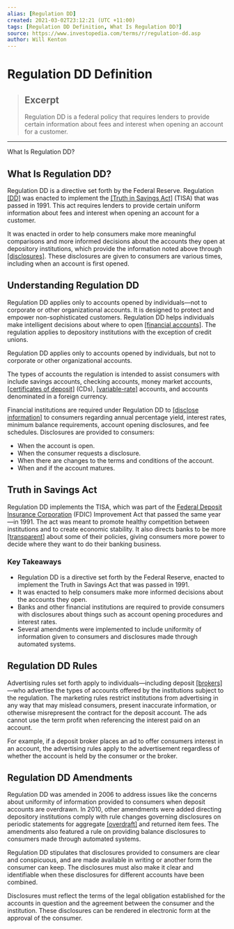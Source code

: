 ```yaml
---
alias: [Regulation DD]
created: 2021-03-02T23:12:21 (UTC +11:00)
tags: [Regulation DD Definition, What Is Regulation DD?]
source: https://www.investopedia.com/terms/r/regulation-dd.asp
author: Will Kenton
---
```


# Regulation DD Definition

> ## Excerpt
> Regulation DD is a federal policy that requires lenders to provide certain information about fees and interest when opening an account for a customer.

---

What Is Regulation DD?
## What Is Regulation DD?

Regulation DD is a directive set forth by the Federal Reserve. Regulation [[DD]](https://www.investopedia.com/terms/d/duediligence.asp) was enacted to implement the [[Truth in Savings Act]](https://www.investopedia.com/terms/t/truth-in-savings-act.asp) (TISA) that was passed in 1991. This act requires lenders to provide certain uniform information about fees and interest when opening an account for a customer.

It was enacted in order to help consumers make more meaningful comparisons and more informed decisions about the accounts they open at depository institutions, which provide the information noted above through [[disclosures]](https://www.investopedia.com/terms/d/disclosure.asp). These disclosures are given to consumers are various times, including when an account is first opened.

## Understanding Regulation DD

Regulation DD applies only to accounts opened by individuals—not to corporate or other organizational accounts. It is designed to protect and empower non-sophisticated customers. Regulation DD helps individuals make intelligent decisions about where to open [[financial accounts]](https://www.investopedia.com/terms/f/financial-account.asp). The regulation applies to depository institutions with the exception of credit unions.

Regulation DD applies only to accounts opened by individuals, but not to corporate or other organizational accounts.

The types of accounts the regulation is intended to assist consumers with include savings accounts, checking accounts, money market accounts, [[certificates of deposit]](https://www.investopedia.com/terms/c/certificateofdeposit.asp) (CDs), [[variable-rate]](https://www.investopedia.com/terms/v/variableinterestrate.asp) accounts, and accounts denominated in a foreign currency.

Financial institutions are required under Regulation DD to [[disclose information]](https://www.investopedia.com/terms/d/disclosurestatement.asp) to consumers regarding annual percentage yield, interest rates, minimum balance requirements, account opening disclosures, and fee schedules. Disclosures are provided to consumers:

-   When the account is open.
-   When the consumer requests a disclosure.
-   When there are changes to the terms and conditions of the account.
-   When and if the account matures.

## Truth in Savings Act

Regulation DD implements the TISA, which was part of the [Federal Deposit Insurance Corporation](https://www.investopedia.com/terms/f/fdic.asp) (FDIC) Improvement Act that passed the same year—in 1991. The act was meant to promote healthy competition between institutions and to create economic stability. It also directs banks to be more [[transparent]](https://www.investopedia.com/terms/t/transparency.asp) about some of their policies, giving consumers more power to decide where they want to do their banking business.

### Key Takeaways

-   Regulation DD is a directive set forth by the Federal Reserve, enacted to implement the Truth in Savings Act that was passed in 1991.
-   It was enacted to help consumers make more informed decisions about the accounts they open.
-   Banks and other financial institutions are required to provide consumers with disclosures about things such as account opening procedures and interest rates.
-   Several amendments were implemented to include uniformity of information given to consumers and disclosures made through automated systems.

## Regulation DD Rules

Advertising rules set forth apply to individuals—including deposit [[brokers]](https://www.investopedia.com/terms/b/broker.asp)—who advertise the types of accounts offered by the institutions subject to the regulation. The marketing rules restrict institutions from advertising in any way that may mislead consumers, present inaccurate information, or otherwise misrepresent the contract for the deposit account. The ads cannot use the term profit when referencing the interest paid on an account.

For example, if a deposit broker places an ad to offer consumers interest in an account, the advertising rules apply to the advertisement regardless of whether the account is held by the consumer or the broker.

## Regulation DD Amendments

Regulation DD was amended in 2006 to address issues like the concerns about uniformity of information provided to consumers when deposit accounts are overdrawn. In 2010, other amendments were added directing depository institutions comply with rule changes governing disclosures on periodic statements for aggregate [[overdraft]](https://www.investopedia.com/terms/o/overdraft.asp) and returned item fees. The amendments also featured a rule on providing balance disclosures to consumers made through automated systems.

Regulation DD stipulates that disclosures provided to consumers are clear and conspicuous, and are made available in writing or another form the consumer can keep. The disclosures must also make it clear and identifiable when these disclosures for different accounts have been combined. 

Disclosures must reflect the terms of the legal obligation established for the accounts in question and the agreement between the consumer and the institution. These disclosures can be rendered in electronic form at the approval of the consumer.
